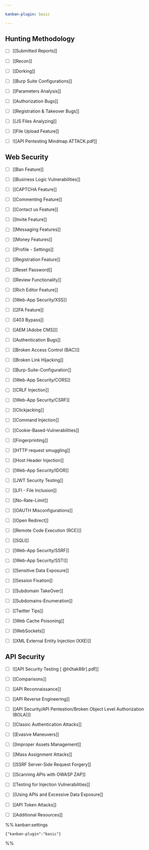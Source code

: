 ```yaml
---

kanban-plugin: basic

---
```


## Hunting Methodology

- [ ] [[Submitted Reports]]
- [ ] [[Recon]]
- [ ] [[Dorking]]
- [ ] [[Burp Suite Configurations]]
- [ ] [[Parameters Analysis]]
- [ ] [[Authorization Bugs]]
- [ ] [[Registration & Takeover Bugs]]
- [ ] [[JS Files Analyzing]]
- [ ] [[File Upload Feature]]
- [ ] ![[API Pentesting Mindmap ATTACK.pdf]]


## Web Security

- [ ] [[Ban Feature]]
- [ ] [[Business Logic Vulnerabilities]]
- [ ] [[CAPTCHA Feature]]
- [ ] [[Commenting Feature]]
- [ ] [[Contact us Feature]]
- [ ] [[Invite Feature]]
- [ ] [[Messaging Features]]
- [ ] [[Money Features]]
- [ ] [[Profile - Settings]]
- [ ] [[Registration Feature]]
- [ ] [[Reset Password]]
- [ ] [[Review Functionality]]
- [ ] [[Rich Editor Feature]]
- [ ] [[Web-App Security/XSS]]
- [ ] [[2FA Feature]]
- [ ] [[403 Bypass]]
- [ ] [[AEM [Adobe CMS]]]
- [ ] [[Authentication Bugs]]
- [ ] [[Broken Access Control (BAC)]]
- [ ] [[Broken Link Hijacking]]
- [ ] [[Burp-Suite-Configuration]]
- [ ] [[Web-App Security/CORS]]
- [ ] [[CRLF Injection]]
- [ ] [[Web-App Security/CSRF]]
- [ ] [[Clickjacking]]
- [ ] [[Command Injection]]
- [ ] [[Cookie-Based-Vulnerabilities]]
- [ ] [[Fingerprinting]]
- [ ] [[HTTP request smuggling]]
- [ ] [[Host Header Injection]]
- [ ] [[Web-App Security/IDOR]]
- [ ] [[JWT Security Testing]]
- [ ] [[LFI - File Inclusion]]
- [ ] [[No-Rate-Limit]]
- [ ] [[OAUTH Misconfigurations]]
- [ ] [[Open Redirect]]
- [ ] [[Remote Code Execution (RCE)]]
- [ ] [[SQLI]]
- [ ] [[Web-App Security/SSRF]]
- [ ] [[Web-App Security/SSTI]]
- [ ] [[Sensitive Data Exposure]]
- [ ] [[Session Fixation]]
- [ ] [[Subdomain TakeOver]]
- [ ] [[Subdomains-Enumeration]]
- [ ] [[Twitter Tips]]
- [ ] [[Web Cache Poisoning]]
- [ ] [[WebSockets]]
- [ ] [[XML External Entity Injection (XXE)]]


## API Security

- [ ] ![[API Security Testing [ @h0tak88r].pdf]]
- [ ] [[Comparisons]]
- [ ] [[API Reconnaissance]]
- [ ] [[API Reverse Engineering]]
- [ ] [[API Security/API Pentestion/Broken Object Level Authorization (BOLA)]]
- [ ] [[Classic Authentication Attacks]]
- [ ] [[Evasive Maneuvers]]
- [ ] [[Improper Assets Management]]
- [ ] [[Mass Assignment Attacks]]
- [ ] [[SSRF Server-Side Request Forgery]]
- [ ] [[Scanning APIs with OWASP ZAP]]
- [ ] [[Testing for Injection Vulnerabilities]]
- [ ] [[Using APIs and Excessive Data Exposure]]
- [ ] [[API Token Attacks]]
- [ ] [[Additional Resources]]




%% kanban:settings
```
{"kanban-plugin":"basic"}
```
%%
